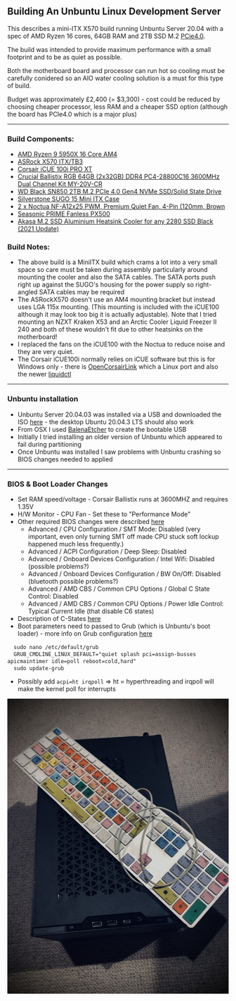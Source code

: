 ## Building An Unbuntu Linux Development Server

This describes a mini-ITX X570 build running Unbuntu Server 20.04 with a spec of AMD Ryzen 16 cores, 64GB RAM and 2TB SSD M.2 [PCie4.0](https://www.onlogic.com/company/io-hub/your-ultimate-guide-to-understanding-pcie-4-0/).

The build was intended to provide maximum performance with a small footprint and to be as quiet as possible.

Both the motherboard board and processor can run hot so cooling must be carefully conidered so an AIO water cooling solution is a must for this type of build.  

Budget was approximately £2,400 (= $3,300) - cost could be reduced by choosing cheaper processor, less RAM and a cheaper SSD option (although the board has PCIe4.0 which is a major plus)

---- 

### Build Components:
- [AMD Ryzen 9 5950X 16 Core AM4](https://www.scan.co.uk/products/amd-ryzen-9-5950x-am4-zen-3-16-core-32-thread-34ghz-49ghz-turbo-72mb-cache-pcie-40-105w-cpu)
- [ASRock X570 ITX/TB3](https://www.asrock.com/mb/AMD/X570%20Phantom%20Gaming-ITXTB3/#BIOS)
- [Corsair iCUE 100i PRO XT](https://www.amazon.co.uk/gp/product/B0829RTMKY)
- [Crucial Ballistix RGB 64GB (2x32GB) DDR4 PC4-28800C16 3600MHz Dual Channel Kit MY-20V-CR](https://www.overclockers.co.uk/crucial-ballistix-rgb-64gb-2x32gb-ddr4-pc4-28800c16-3600mhz-dual-channel-kit-my-20v-cr.html)
- [WD Black SN850 2TB M.2 PCIe 4.0 Gen4 NVMe SSD/Solid State Drive](https://www.scan.co.uk/products/2tb-wd-black-sn850-m2-2280-pcie-40-x4-nvme-ssd-3d-nand-7000mb-s-read-5100mb-s-write)
- [Silverstone SUGO 15 Mini ITX Case](https://www.scan.co.uk/products/silverstone-sugo-15-black-mini-itx-cube-chassis-1x-120mm-fan-usb-type-c-mdtx-mitx)
- [2 x Noctua NF-A12x25 PWM, Premium Quiet Fan, 4-Pin (120mm, Brown](https://www.amazon.co.uk/gp/product/B07C5VG64V)
- [Seasonic PRIME Fanless PX500](https://www.scan.co.uk/products/500w-seasonic-prime-fanless-px-full-modular-80-plus-platinum-sli-crossfire-single-rail-41a-atx-psu)
- [Akasa M.2 SSD Aluminium Heatsink Cooler for any 2280 SSD Black (2021 Update)](https://www.scan.co.uk/products/akasa-aluminium-passive-cooling-kit-for-m2-2280-ssd)

### Build Notes:
- The above build is a MiniITX build which crams a lot into a very small space so care must be taken during assembly particularly around mounting the cooler and also the SATA cables. The SATA ports push right up against the SUGO's housing for the power supply so right-angled SATA cables may be required 
- The ASRockX570 doesn't use an AM4 mounting bracket but instead uses LGA 115x mounting. (This mounting is included with the iCUE100 although it may look too big it is actually adjustable). Note that I tried mounting an NZXT Kraken X53 and an Arctic Cooler Liquid Freezer II 240 and both of these wouldn't fit due to other heatsinks on the motherboard!
- I replaced the fans on the iCUE100 with the Noctua to reduce noise and they are very quiet. 
- The Corsair iCUE100i normally relies on iCUE software but this is for Windows only - there is [OpenCorsairLink](https://github.com/audiohacked/OpenCorsairLink) which a Linux port and also the newer [liquidctl](https://github.com/liquidctl/liquidctl) 

----

### Unbuntu installation
- Unbuntu Server 20.04.03 was installed via a USB and downloaded the ISO [here](https://releases.ubuntu.com/20.04.3/ubuntu-20.04.3-live-server-amd64.iso?_ga=2.253174090.23663168.1631360313-232329434.1628434012) - the desktop Ubuntu 20.04.3 LTS should also work 
- From OSX I used [BalenaEtcher](https://www.balena.io/etcher/) to create the bootable USB
- Initially I tried installing an older version of Unbuntu which appeared to fail during partitioning
- Once Unbuntu was installed I saw problems with Unbuntu crashing so BIOS changes needed to applied

----

### BIOS & Boot Loader Changes
- Set RAM speed/voltage -  Corsair Ballistix runs at 3600MHZ and requires 1.35V
- H/W Monitor - CPU Fan - Set these to "Performance Mode" 
- Other required BIOS changes were described [here](https://askubuntu.com/questions/1234299/amd-ryzen-5-3600-ubuntu-20-04-problems/1241636#1241636)
    - Advanced / CPU Configuration / SMT Mode: Disabled (very important, even only turning SMT off made CPU stuck soft lockup happened much less frequently.)
    - Advanced / ACPI Configuration / Deep Sleep: Disabled
    - Advanced / Onboard Devices Configuration / Intel Wifi: Disabled (possible problems?)
    - Advanced / Onboard Devices Configuration / BW On/Off: Disabled (bluetooth possible problems?)
    - Advanced / AMD CBS / Common CPU Options / Global C State Control: Disabled 
    - Advanced / AMD CBS / Common CPU Options / Power Idle Control: Typical Current Idle (that disable C6 states)
- Description of C-States [here](https://askinglot.com/goto/308341A4)
- Boot parameters need to passed to Grub (which is Unbuntu's boot loader) - more info on Grub configuration [here](https://www.gnu.org/software/grub/manual/grub/html_node/Simple-configuration.html#Simple-configuration)
```shell
  sudo nano /etc/default/grub
  GRUB_CMDLINE_LINUX_DEFAULT="quiet splash pci=assign-busses apicmaintimer idle=poll reboot=cold,hard"
  sudo update-grub
```

- Possibly add  `acpi=ht irqpoll` => ht = hyperthreading and irqpoll will make the kernel poll for interrupts 

![image](images/finished.jpg)
